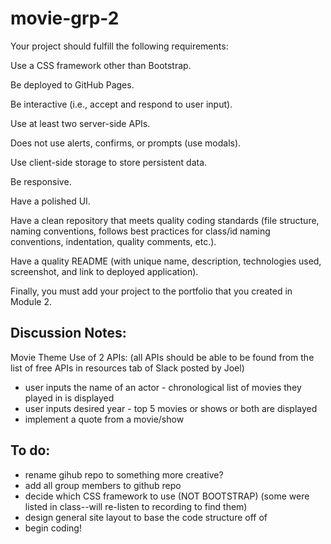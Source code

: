 # movie-grp-2

Your project should fulfill the following requirements:

Use a CSS framework other than Bootstrap.

Be deployed to GitHub Pages.

Be interactive (i.e., accept and respond to user input).

Use at least two server-side APIs.

Does not use alerts, confirms, or prompts (use modals).

Use client-side storage to store persistent data.

Be responsive.

Have a polished UI.

Have a clean repository that meets quality coding standards (file structure, naming conventions, follows best practices for class/id naming conventions, indentation, quality comments, etc.).

Have a quality README (with unique name, description, technologies used, screenshot, and link to deployed application).

Finally, you must add your project to the portfolio that you created in Module 2.

## Discussion Notes:
Movie Theme
Use of 2 APIs: (all APIs should be able to be found from the list of free APIs in resources tab of Slack posted by Joel)
* user inputs the name of an actor - chronological list of movies they played in is displayed
* user inputs desired year - top 5 movies or shows or both are displayed
* implement a quote from a movie/show

## To do: 
* rename gihub repo to something more creative?
* add all group members to github repo
* decide which CSS framework to use (NOT BOOTSTRAP) (some were listed in class--will re-listen to recording to find them)
* design general site layout to base the code structure off of
* begin coding!
